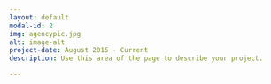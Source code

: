 ```yaml
---
layout: default
modal-id: 2
img: agencypic.jpg
alt: image-alt
project-date: August 2015 - Current
description: Use this area of the page to describe your project.

---
```

